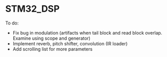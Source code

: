 # STM32_DSP

To do:
- Fix bug in modulation (artifacts when tail block and read block overlap. Examine using scope and generator)
- Implement reverb, pitch shifter, convolution (IR loader)
- Add scrolling list for more parameters
